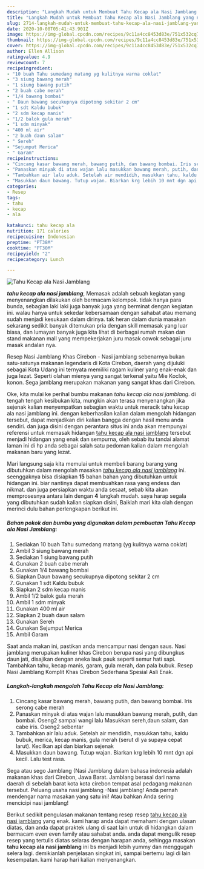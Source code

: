 ```yaml
---
description: "Langkah Mudah untuk Membuat Tahu Kecap ala Nasi Jamblang yang nikmat"
title: "Langkah Mudah untuk Membuat Tahu Kecap ala Nasi Jamblang yang nikmat"
slug: 2714-langkah-mudah-untuk-membuat-tahu-kecap-ala-nasi-jamblang-yang-nikmat
date: 2020-10-08T05:41:43.901Z
image: https://img-global.cpcdn.com/recipes/9c11a4cc8453d83e/751x532cq70/tahu-kecap-ala-nasi-jamblang-foto-resep-utama.jpg
thumbnail: https://img-global.cpcdn.com/recipes/9c11a4cc8453d83e/751x532cq70/tahu-kecap-ala-nasi-jamblang-foto-resep-utama.jpg
cover: https://img-global.cpcdn.com/recipes/9c11a4cc8453d83e/751x532cq70/tahu-kecap-ala-nasi-jamblang-foto-resep-utama.jpg
author: Ellen Allison
ratingvalue: 4.9
reviewcount: 7
recipeingredient:
- "10 buah Tahu sumedang matang yg kulitnya warna coklat"
- "3 siung bawang merah"
- "1 siung bawang putih"
- "2 buah cabe merah"
- "1/4 bawang bombai"
- " Daun bawang secukupnya dipotong sekitar 2 cm"
- "1 sdt Kaldu bubuk"
- "2 sdm kecap manis"
- "1/2 balok gula merah"
- "1 sdm minyak"
- "400 ml air"
- "2 buah daun salam"
- " Sereh"
- "Sejumput Merica"
- " Garam"
recipeinstructions:
- "Cincang kasar bawang merah, bawang putih, dan bawang bombai. Iris serong cabe merah"
- "Panaskan minyak di atas wajan lalu masukkan bawang merah, putih, dan bombai. Oseng2 sampai wangi lalu Masukkan sereh,daun salam, dan cabe iris. Oseng2 sebentar"
- "Tambahkan air lalu aduk. Setelah air mendidih, masukkan tahu, kaldu bubuk, merica, kecap manis, gula merah (serut dl ya supaya cepat larut). Kecilkan api dan biarkan sejenak"
- "Masukkan daun bawang. Tutup wajan. Biarkan krg lebih 10 mnt dgn api kecil. Lalu test rasa."
categories:
- Resep
tags:
- tahu
- kecap
- ala

katakunci: tahu kecap ala 
nutrition: 171 calories
recipecuisine: Indonesian
preptime: "PT38M"
cooktime: "PT30M"
recipeyield: "2"
recipecategory: Lunch

---
```



![Tahu Kecap ala Nasi Jamblang](https://img-global.cpcdn.com/recipes/9c11a4cc8453d83e/751x532cq70/tahu-kecap-ala-nasi-jamblang-foto-resep-utama.jpg)

<b><i>tahu kecap ala nasi jamblang</i></b>, Memasak adalah sebuah kegiatan yang menyenangkan dilakukan oleh bermacam kelompok. tidak hanya para bunda, sebagian laki laki juga banyak juga yang berminat dengan kegiatan ini. walau hanya untuk sekedar kebersamaan dengan sahabat atau memang sudah menjadi kesukaan dalam dirinya. tak heran dalam dunia masakan sekarang sedikit banyak ditemukan pria dengan skill memasak yang luar biasa, dan lumayan banyak juga kita lihat di berbagai rumah makan dan stand makanan mall yang mempekerjakan juru masak cowok sebagai juru masak andalan nya.

Resep Nasi Jamblang Khas Cirebon - Nasi jamblang sebenarnya bukan satu-satunya makanan legendaris di Kota Cirebon, daerah yang dijuluki sebagai Kota Udang ini ternyata memiliki ragam kuliner yang enak-enak dan juga lezat. Seperti olahan mienya yang sangat terkenal yaitu Mie Koclok, konon. Sega jamblang merupakan makanan yang sangat khas dari Cirebon.

Oke, kita mulai ke perihal bumbu makanan <i>tahu kecap ala nasi jamblang</i>. di tengah tengah kesibukan kita, mungkin akan terasa menyenangkan jika sejenak kalian menyempatkan sebagian waktu untuk meracik tahu kecap ala nasi jamblang ini. dengan keberhasilan kalian dalam mengolah hidangan tersebut, dapat menjadikan diri kalian bangga dengan hasil menu anda sendiri. dan juga disini dengan perantara situs ini anda akan mempunyai referensi untuk memasak hidangan <u>tahu kecap ala nasi jamblang</u> tersebut menjadi hidangan yang enak dan sempurna, oleh sebab itu tandai alamat laman ini di hp anda sebagai salah satu pedoman kalian dalam mengolah makanan baru yang lezat.


Mari langsung saja kita memulai untuk membeli barang barang yang dibutuhkan dalam mengolah masakan <u><i>tahu kecap ala nasi jamblang</i></u> ini. seenggaknya bisa disiapkan <b>15</b> bahan bahan yang dibutuhkan untuk hidangan ini. biar nantinya dapat membuahkan rasa yang endess dan nikmat. dan juga persiapkan waktu anda sesaat, sebab kita akan memprosesnya antara lain dengan <b>4</b> langkah mudah. saya harap segala yang dibutuhkan sudah kalian siapkan disini, Baiklah mari kita olah dengan merinci dulu bahan perlengkapan berikut ini.

<!--inarticleads1-->

##### Bahan pokok dan bumbu yang digunakan dalam pembuatan Tahu Kecap ala Nasi Jamblang:

1. Sediakan 10 buah Tahu sumedang matang (yg kulitnya warna coklat)
1. Ambil 3 siung bawang merah
1. Sediakan 1 siung bawang putih
1. Gunakan 2 buah cabe merah
1. Gunakan 1/4 bawang bombai
1. Siapkan  Daun bawang secukupnya dipotong sekitar 2 cm
1. Gunakan 1 sdt Kaldu bubuk
1. Siapkan 2 sdm kecap manis
1. Ambil 1/2 balok gula merah
1. Ambil 1 sdm minyak
1. Gunakan 400 ml air
1. Siapkan 2 buah daun salam
1. Gunakan  Sereh
1. Gunakan Sejumput Merica
1. Ambil  Garam


Saat anda makan ini, pastikan anda mencampur nasi dengan saus. Nasi jamblang merupakan kuliner khas Cirebon berupa nasi yang dibungkus daun jati, disajikan dengan aneka lauk pauk seperti semur hati sapi. Tambahkan tahu, kecap manis, garam, gula merah, dan pala bubuk. Resep Nasi Jamblang Komplit Khas Cirebon Sederhana Spesial Asli Enak. 

<!--inarticleads2-->

##### Langkah-langkah mengolah Tahu Kecap ala Nasi Jamblang:

1. Cincang kasar bawang merah, bawang putih, dan bawang bombai. Iris serong cabe merah
1. Panaskan minyak di atas wajan lalu masukkan bawang merah, putih, dan bombai. Oseng2 sampai wangi lalu Masukkan sereh,daun salam, dan cabe iris. Oseng2 sebentar
1. Tambahkan air lalu aduk. Setelah air mendidih, masukkan tahu, kaldu bubuk, merica, kecap manis, gula merah (serut dl ya supaya cepat larut). Kecilkan api dan biarkan sejenak
1. Masukkan daun bawang. Tutup wajan. Biarkan krg lebih 10 mnt dgn api kecil. Lalu test rasa.


Sega atau sego Jamblang (Nasi Jamblang dalam bahasa indonesia adalah makanan khas dari Cirebon, Jawa Barat. Jamblang berasal dari nama daerah di sebelah barat kota kota cirebon tempat asal pedagang makanan tersebut. Peluang usaha nasi jamblang -Nasi jamblang! Anda pernah mendengar nama masakan yang satu ini! Atau bahkan Anda sering mencicipi nasi jamblang! 

Berikut sedikit pengulasan makanan tentang resep resep <u>tahu kecap ala nasi jamblang</u> yang enak. kami harap anda dapat memahami dengan ulasan diatas, dan anda dapat praktek ulang di saat lain untuk di hidangkan dalam bermacam even even family atau sahabat anda. anda dapat mengulik resep resep yang tertulis diatas selaras dengan harapan anda, sehingga masakan <b>tahu kecap ala nasi jamblang</b> ini bs menjadi lebih yummy dan menggugah selera lagi. demikianlah penjelasan singkat ini, sampai bertemu lagi di lain kesempatan. kami harap hari kalian menyenangkan.
